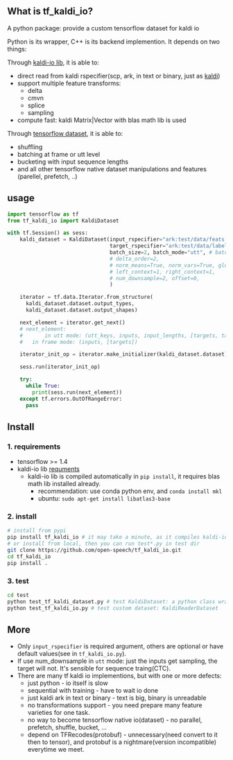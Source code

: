 ## What is tf_kaldi_io?
A python package: provide a custom tensorflow dataset for kaldi io

Python is its wrapper, C++ is its backend implemention. It depends on two things:

Through [kaldi-io lib](https://github.com/open-speech/kaldi-io.git), it is able to:
- direct read from kaldi rspecifier(scp, ark, in text or binary, just as [kaldi](https://github.com/kaldi-asr/kaldi))
- support multiple feature transforms:
  - delta
  - cmvn
  - splice
  - sampling
- compute fast: kaldi Matrix|Vector with blas math lib is used

Through [tensorflow dataset](https://www.tensorflow.org/guide/datasets), it is able to:
- shuffling
- batching at frame or utt level
- bucketing with input sequence lengths
- and all other tensorflow native dataset manipulations and features (parellel, prefetch, ..)

## usage

```python
import tensorflow as tf
from tf_kaldi_io import KaldiDataset

with tf.Session() as sess:
    kaldi_dataset = KaldiDataset(input_rspecifier="ark:test/data/feats.ark",
                                 target_rspecifier="ark:test/data/labels.ark",
                                 batch_size=2, batch_mode="utt", # batch_mode="frame",
                                 # delta_order=2,
                                 # norm_means=True, norm_vars=True, global_cmvn_file="test/data/global.cmvn"
                                 # left_context=1, right_context=1,
                                 # num_downsample=2, offset=0,
                                 )

    iterator = tf.data.Iterator.from_structure(
      kaldi_dataset.dataset.output_types,
      kaldi_dataset.dataset.output_shapes)

    next_element = iterator.get_next()
    # next_element: 
    #		in utt mode: (utt_keys, inputs, input_lengths, [targets, target_lengths])
    #   in frame mode: (inputs, [targets])

    iterator_init_op = iterator.make_initializer(kaldi_dataset.dataset)

    sess.run(iterator_init_op)

    try:
      while True:
        print(sess.run(next_element))
    except tf.errors.OutOfRangeError:
      pass

```

## Install

### 1. requirements
- tensorflow >= 1.4
- kaldi-io lib [requments](https://github.com/open-speech/kaldi-io.git)
  - kaldi-io lib is compiled automatically in `pip install`, it requires blas math lib installed already.
    - recommendation: use conda python env, and `conda install mkl`
    - ubuntu: `sudo apt-get install libatlas3-base`

### 2. install
```bash
# install from pypi
pip install tf_kaldi_io # it may take a minute, as it compiles kaldi-io lib
# or install from local, then you can run test*.py in test dir
git clone https://github.com/open-speech/tf_kaldi_io.git
cd tf_kaldi_io
pip install .
```

### 3. test

```bash
cd test
python test_tf_kaldi_dataset.py # test KaldiDataset: a python class wrapper of custom dataset
python test_tf_kaldi_io.py # test custom dataset: KaldiReaderDataset
```

## More
- Only `input_rspecifier` is required argument, others are optional or have default values(see in `tf_kaldi_io.py`).
- If use num_downsample in `utt` mode: just the inputs get sampling, the target will not. It's sensible for sequence traing(CTC).
- There are many tf kaldi io implementions, but with one or more defects:
    - just python - io itself is slow
    - sequential with training - have to wait io done
    - just kaldi ark in text or binary - text is big, binary is unreadable 
    - no transformations support - you need prepare many feature varieties for one task.
    - no way to become tensorflow native io(dataset) - no parallel, prefetch, shuffle, bucket, ...
    - depend on TFRecodes(protobuf) - unnecessary(need convert to it then to tensor), and protobuf is a nightmare(version incompatible) everytime we meet.
    
        
